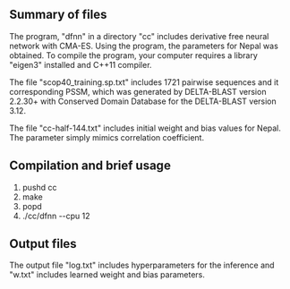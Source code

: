 ## Summary of files
The program, "dfnn" in a directory "cc" includes derivative free neural network with CMA-ES. Using the program, the parameters for Nepal was obtained. To compile the program, your computer requires a library "eigen3" installed and C++11 compiler.

The file "scop40_training.sp.txt" includes 1721 pairwise sequences and it corresponding PSSM, which was generated by DELTA-BLAST version 2.2.30+ with Conserved Domain Database for the DELTA-BLAST version 3.12.

The file "cc-half-144.txt" includes initial weight and bias values for Nepal. The parameter simply mimics correlation coefficient.

## Compilation and brief usage
1. pushd cc
2. make
3. popd
4. ./cc/dfnn --cpu 12

## Output files
The output file "log.txt" includes hyperparameters for the inference and "w.txt" includes learned weight and bias parameters.
